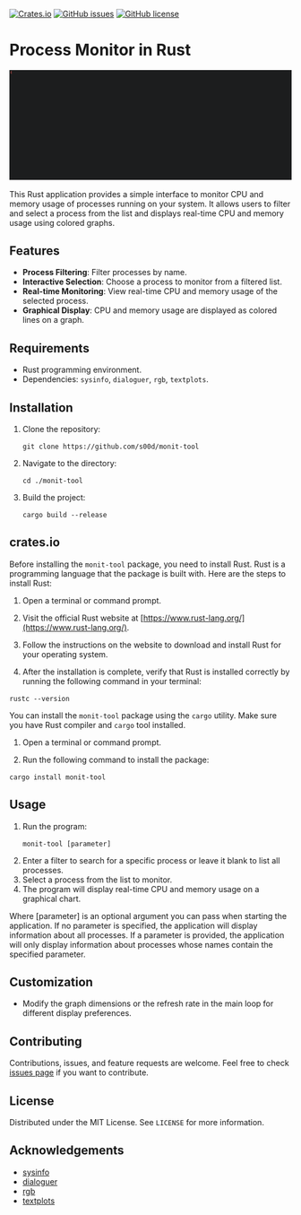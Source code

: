 [![Crates.io](https://img.shields.io/crates/v/monit-tool.svg)](https://crates.io/crates/monit-tool)
[![GitHub issues](https://img.shields.io/github/issues/s00d/monit-tool.svg)](https://github.com/s00d/monit-tool/issues)
[![GitHub license](https://img.shields.io/github/license/s00d/monit-tool.svg)](https://github.com/s00d/monit-tool/blob/main/LICENSE)

# Process Monitor in Rust

![img](https://github.com/s00d/monit-tool/blob/main/assets/main1.gif?raw=true)

This Rust application provides a simple interface to monitor CPU and memory usage of processes running on your system. It allows users to filter and select a process from the list and displays real-time CPU and memory usage using colored graphs.

## Features

- **Process Filtering**: Filter processes by name.
- **Interactive Selection**: Choose a process to monitor from a filtered list.
- **Real-time Monitoring**: View real-time CPU and memory usage of the selected process.
- **Graphical Display**: CPU and memory usage are displayed as colored lines on a graph.

## Requirements

- Rust programming environment.
- Dependencies: `sysinfo`, `dialoguer`, `rgb`, `textplots`.

## Installation

1. Clone the repository:
   ```
   git clone https://github.com/s00d/monit-tool
   ```
2. Navigate to the directory:
   ```
   cd ./monit-tool
   ```
3. Build the project:
   ```
   cargo build --release
   ```

## crates.io

Before installing the `monit-tool` package, you need to install Rust. Rust is a programming language that the package is built with. Here are the steps to install Rust:

1. Open a terminal or command prompt.

2. Visit the official Rust website at [https://www.rust-lang.org/](https://www.rust-lang.org/).

3. Follow the instructions on the website to download and install Rust for your operating system.

4. After the installation is complete, verify that Rust is installed correctly by running the following command in your terminal:

```shell
rustc --version
```

You can install the `monit-tool` package using the `cargo` utility. Make sure you have Rust compiler and `cargo` tool installed.

1. Open a terminal or command prompt.

2. Run the following command to install the package:

```shell
cargo install monit-tool
```

## Usage

1. Run the program:
   ```
   monit-tool [parameter]
   ```
2. Enter a filter to search for a specific process or leave it blank to list all processes.
3. Select a process from the list to monitor.
4. The program will display real-time CPU and memory usage on a graphical chart.

Where [parameter] is an optional argument you can pass when starting the application. If no parameter is specified, the application will display information about all processes. If a parameter is provided, the application will only display information about processes whose names contain the specified parameter.

## Customization

- Modify the graph dimensions or the refresh rate in the main loop for different display preferences.

## Contributing

Contributions, issues, and feature requests are welcome. Feel free to check [issues page](link-to-issues-page) if you want to contribute.

## License

Distributed under the MIT License. See `LICENSE` for more information.

## Acknowledgements

- [sysinfo](https://crates.io/crates/sysinfo)
- [dialoguer](https://crates.io/crates/dialoguer)
- [rgb](https://crates.io/crates/rgb)
- [textplots](https://crates.io/crates/textplots)

